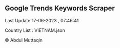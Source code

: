 

## Google Trends Keywords Scraper 
 
Last Update 17-06-2023 , 07:46:41

Country List :
VIETNAM.json



© Abdul Muttaqin 
